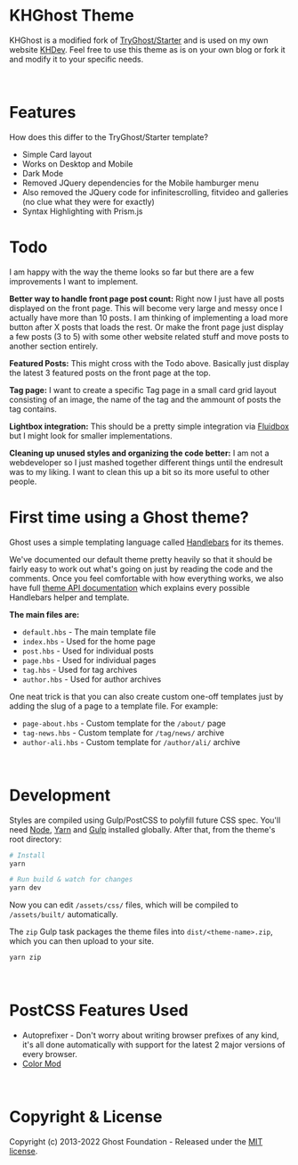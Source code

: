 # KHGhost Theme

KHGhost is a modified fork of [TryGhost/Starter](https://github.com/TryGhost/Starter) and is used on my own website [KHDev](https://khdev.ch). Feel free to use this theme as is on your own blog or fork it and modify it to your specific needs.

&nbsp;

# Features

How does this differ to the TryGhost/Starter template?

-   Simple Card layout
-   Works on Desktop and Mobile
-   Dark Mode
-   Removed JQuery dependencies for the Mobile hamburger menu
-   Also removed the JQuery code for infinitescrolling, fitvideo and galleries (no clue what they were for exactly)
-   Syntax Highlighting with Prism.js

# Todo

I am happy with the way the theme looks so far but there are a few improvements I want to implement.

**Better way to handle front page post count:**
Right now I just have all posts displayed on the front page. This will become very large and messy once I actually have more than 10 posts. I am thinking of implementing a load more button after X posts that loads the rest. Or make the front page just display a few posts (3 to 5) with some other website related stuff and move posts to another section entirely.

**Featured Posts:**
This might cross with the Todo above. Basically just display the latest 3 featured posts on the front page at the top.

**Tag page:**
I want to create a specific Tag page in a small card grid layout consisting of an image, the name of the tag and the ammount of posts the tag contains.

**Lightbox integration:**
This should be a pretty simple integration via [Fluidbox](https://forum.ghost.org/t/fluidbox-integration-for-image-click-lightboxes/7451) but I might look for smaller implementations.

**Cleaning up unused styles and organizing the code better:**
I am not a webdeveloper so I just mashed together different things until the endresult was to my liking. I want to clean this up a bit so its more useful to other people.

# First time using a Ghost theme?

Ghost uses a simple templating language called [Handlebars](http://handlebarsjs.com/) for its themes.

We've documented our default theme pretty heavily so that it should be fairly easy to work out what's going on just by reading the code and the comments. Once you feel comfortable with how everything works, we also have full [theme API documentation](https://themes.ghost.org) which explains every possible Handlebars helper and template.

**The main files are:**

-   `default.hbs` - The main template file
-   `index.hbs` - Used for the home page
-   `post.hbs` - Used for individual posts
-   `page.hbs` - Used for individual pages
-   `tag.hbs` - Used for tag archives
-   `author.hbs` - Used for author archives

One neat trick is that you can also create custom one-off templates just by adding the slug of a page to a template file. For example:

-   `page-about.hbs` - Custom template for the `/about/` page
-   `tag-news.hbs` - Custom template for `/tag/news/` archive
-   `author-ali.hbs` - Custom template for `/author/ali/` archive

&nbsp;

# Development

Styles are compiled using Gulp/PostCSS to polyfill future CSS spec. You'll need [Node](https://nodejs.org/), [Yarn](https://yarnpkg.com/) and [Gulp](https://gulpjs.com) installed globally. After that, from the theme's root directory:

```bash
# Install
yarn

# Run build & watch for changes
yarn dev
```

Now you can edit `/assets/css/` files, which will be compiled to `/assets/built/` automatically.

The `zip` Gulp task packages the theme files into `dist/<theme-name>.zip`, which you can then upload to your site.

```bash
yarn zip
```

&nbsp;

# PostCSS Features Used

-   Autoprefixer - Don't worry about writing browser prefixes of any kind, it's all done automatically with support for the latest 2 major versions of every browser.
-   [Color Mod](https://github.com/jonathantneal/postcss-color-mod-function)

&nbsp;

# Copyright & License

Copyright (c) 2013-2022 Ghost Foundation - Released under the [MIT license](LICENSE).
